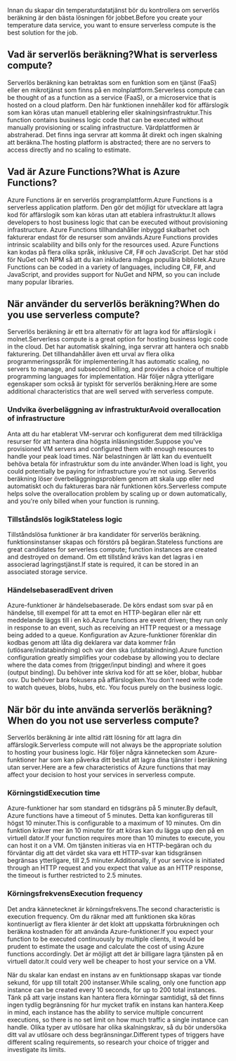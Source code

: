<span data-ttu-id="8731c-101">Innan du skapar din temperaturdatatjänst bör du kontrollera om serverlös beräkning är den bästa lösningen för jobbet.</span><span class="sxs-lookup"><span data-stu-id="8731c-101">Before you create your temperature data service, you want to ensure serverless compute is the best solution for the job.</span></span> 

## <a name="what-is-serverless-compute"></a><span data-ttu-id="8731c-102">Vad är serverlös beräkning?</span><span class="sxs-lookup"><span data-stu-id="8731c-102">What is serverless compute?</span></span>
<span data-ttu-id="8731c-103">Serverlös beräkning kan betraktas som en funktion som en tjänst (FaaS) eller en mikrotjänst som finns på en molnplattform.</span><span class="sxs-lookup"><span data-stu-id="8731c-103">Serverless compute can be thought of as a function as a service (FaaS), or a microservice that is hosted on a cloud platform.</span></span> <span data-ttu-id="8731c-104">Den här funktionen innehåller kod för affärslogik som kan köras utan manuell etablering eller skalningsinfrastruktur.</span><span class="sxs-lookup"><span data-stu-id="8731c-104">This function contains business logic code that can be executed without manually provisioning or scaling infrastructure.</span></span> <span data-ttu-id="8731c-105">Värdplattformen är abstraherad. Det finns inga servrar att komma åt direkt och ingen skalning att beräkna.</span><span class="sxs-lookup"><span data-stu-id="8731c-105">The hosting platform is abstracted; there are no servers to access directly and no scaling to estimate.</span></span> 

## <a name="what-is-azure-functions"></a><span data-ttu-id="8731c-106">Vad är Azure Functions?</span><span class="sxs-lookup"><span data-stu-id="8731c-106">What is Azure Functions?</span></span>
<span data-ttu-id="8731c-107">Azure Functions är en serverlös programplattform.</span><span class="sxs-lookup"><span data-stu-id="8731c-107">Azure Functions is a serverless application platform.</span></span> <span data-ttu-id="8731c-108">Den gör det möjligt för utvecklare att lagra kod för affärslogik som kan köras utan att etablera infrastruktur.</span><span class="sxs-lookup"><span data-stu-id="8731c-108">It allows developers to host business logic that can be executed without provisioning infrastructure.</span></span> <span data-ttu-id="8731c-109">Azure Functions tillhandahåller inbyggd skalbarhet och fakturerar endast för de resurser som används.</span><span class="sxs-lookup"><span data-stu-id="8731c-109">Azure Functions provides intrinsic scalability and bills only for the resources used.</span></span> <span data-ttu-id="8731c-110">Azure Functions kan kodas på flera olika språk, inklusive C#, F# och JavaScript. Det har stöd för NuGet och NPM så att du kan inkludera många populära bibliotek.</span><span class="sxs-lookup"><span data-stu-id="8731c-110">Azure Functions can be coded in a variety of languages, including C#, F#, and JavaScript, and provides support for NuGet and NPM, so you can include many popular libraries.</span></span> 

## <a name="when-do-you-use-serverless-compute"></a><span data-ttu-id="8731c-111">När använder du serverlös beräkning?</span><span class="sxs-lookup"><span data-stu-id="8731c-111">When do you use serverless compute?</span></span>
<span data-ttu-id="8731c-112">Serverlös beräkning är ett bra alternativ för att lagra kod för affärslogik i molnet.</span><span class="sxs-lookup"><span data-stu-id="8731c-112">Serverless compute is a great option for hosting business logic code in the cloud.</span></span> <span data-ttu-id="8731c-113">Det har automatisk skalning, inga servrar att hantera och snabb fakturering. Det tillhandahåller även ett urval av flera olika programmeringsspråk för implementering.</span><span class="sxs-lookup"><span data-stu-id="8731c-113">It has automatic scaling, no servers to manage, and subsecond billing, and provides a choice of multiple programming languages for implementation.</span></span> <span data-ttu-id="8731c-114">Här följer några ytterligare egenskaper som också är typiskt för serverlös beräkning.</span><span class="sxs-lookup"><span data-stu-id="8731c-114">Here are some additional characteristics that are well served with serverless compute.</span></span>

### <a name="avoid-overallocation-of-infrastructure"></a><span data-ttu-id="8731c-115">Undvika överbeläggning av infrastruktur</span><span class="sxs-lookup"><span data-stu-id="8731c-115">Avoid overallocation of infrastructure</span></span>
<span data-ttu-id="8731c-116">Anta att du har etablerat VM-servrar och konfigurerat dem med tillräckliga resurser för att hantera dina högsta inläsningstider.</span><span class="sxs-lookup"><span data-stu-id="8731c-116">Suppose you've provisioned VM servers and configured them with enough resources to handle your peak load times.</span></span> <span data-ttu-id="8731c-117">När belastningen är lätt kan du eventuellt behöva betala för infrastruktur som du inte använder.</span><span class="sxs-lookup"><span data-stu-id="8731c-117">When load is light, you could potentially be paying for infrastructure you're not using.</span></span> <span data-ttu-id="8731c-118">Serverlös beräkning löser överbeläggningsproblem genom att skala upp eller ned automatiskt och du faktureras bara när funktionen körs.</span><span class="sxs-lookup"><span data-stu-id="8731c-118">Serverless compute helps solve the overallocation problem by scaling up or down automatically, and you're only billed when your function is running.</span></span>

### <a name="stateless-logic"></a><span data-ttu-id="8731c-119">Tillståndslös logik</span><span class="sxs-lookup"><span data-stu-id="8731c-119">Stateless logic</span></span>
<span data-ttu-id="8731c-120">Tillståndslösa funktioner är bra kandidater för serverlös beräkning. funktionsinstanser skapas och förstörs på begäran.</span><span class="sxs-lookup"><span data-stu-id="8731c-120">Stateless functions are great candidates for serverless compute; function instances are created and destroyed on demand.</span></span> <span data-ttu-id="8731c-121">Om ett tillstånd krävs kan det lagras i en associerad lagringstjänst.</span><span class="sxs-lookup"><span data-stu-id="8731c-121">If state is required, it can be stored in an associated storage service.</span></span>

### <a name="event-driven"></a><span data-ttu-id="8731c-122">Händelsebaserad</span><span class="sxs-lookup"><span data-stu-id="8731c-122">Event driven</span></span>
<span data-ttu-id="8731c-123">Azure-funktioner är händelsebaserade. De körs endast som svar på en händelse, till exempel för att ta emot en HTTP-begäran eller när ett meddelande läggs till i en kö.</span><span class="sxs-lookup"><span data-stu-id="8731c-123">Azure functions are event driven; they run only in response to an event, such as receiving an HTTP request or a message being added to a queue.</span></span> <span data-ttu-id="8731c-124">Konfiguration av Azure-funktioner förenklar din kodbas genom att låta dig deklarera var data kommer från (utlösare/indatabindning) och var den ska (utdatabindning).</span><span class="sxs-lookup"><span data-stu-id="8731c-124">Azure function configuration greatly simplifies your codebase by allowing you to declare where the data comes from (trigger/input binding) and where it goes (output binding).</span></span> <span data-ttu-id="8731c-125">Du behöver inte skriva kod för att se köer, blobar, hubbar osv. Du behöver bara fokusera på affärslogiken.</span><span class="sxs-lookup"><span data-stu-id="8731c-125">You don't need write code to watch queues, blobs, hubs, etc. You focus purely on the business logic.</span></span>

## <a name="when-do-you-not-use-serverless-compute"></a><span data-ttu-id="8731c-126">När bör du inte använda serverlös beräkning?</span><span class="sxs-lookup"><span data-stu-id="8731c-126">When do you not use serverless compute?</span></span>
<span data-ttu-id="8731c-127">Serverlös beräkning är inte alltid rätt lösning för att lagra din affärslogik.</span><span class="sxs-lookup"><span data-stu-id="8731c-127">Serverless compute will not always be the appropriate solution to hosting your business logic.</span></span> <span data-ttu-id="8731c-128">Här följer några kännetecken som Azure-funktioner har som kan påverka ditt beslut att lagra dina tjänster i beräkning utan server.</span><span class="sxs-lookup"><span data-stu-id="8731c-128">Here are a few characteristics of Azure functions that may affect your decision to host your services in serverless compute.</span></span> 

### <a name="execution-time"></a><span data-ttu-id="8731c-129">Körningstid</span><span class="sxs-lookup"><span data-stu-id="8731c-129">Execution time</span></span>
<span data-ttu-id="8731c-130">Azure-funktioner har som standard en tidsgräns på 5 minuter.</span><span class="sxs-lookup"><span data-stu-id="8731c-130">By default, Azure functions have a timeout of 5 minutes.</span></span> <span data-ttu-id="8731c-131">Detta kan konfigureras till högst 10 minuter.</span><span class="sxs-lookup"><span data-stu-id="8731c-131">This is configurable to a maximum of 10 minutes.</span></span> <span data-ttu-id="8731c-132">Om din funktion kräver mer än 10 minuter för att köras kan du lägga upp den på en virtuell dator.</span><span class="sxs-lookup"><span data-stu-id="8731c-132">If your function requires more than 10 minutes to execute, you can host it on a VM.</span></span> <span data-ttu-id="8731c-133">Om tjänsten initieras via en HTTP-begäran och du förväntar dig att det värdet ska vara ett HTTP-svar kan tidsgränsen begränsas ytterligare, till 2,5 minuter.</span><span class="sxs-lookup"><span data-stu-id="8731c-133">Additionally, if your service is initiated through an HTTP request and you expect that value as an HTTP response, the timeout is further restricted to 2.5 minutes.</span></span>

### <a name="execution-frequency"></a><span data-ttu-id="8731c-134">Körningsfrekvens</span><span class="sxs-lookup"><span data-stu-id="8731c-134">Execution frequency</span></span>
<span data-ttu-id="8731c-135">Det andra kännetecknet är körningsfrekvens.</span><span class="sxs-lookup"><span data-stu-id="8731c-135">The second characteristic is execution frequency.</span></span> <span data-ttu-id="8731c-136">Om du räknar med att funktionen ska köras kontinuerligt av flera klienter är det klokt att uppskatta förbrukningen och beräkna kostnaden för att använda Azure-funktioner.</span><span class="sxs-lookup"><span data-stu-id="8731c-136">If you expect your function to be executed continuously by multiple clients, it would be prudent to estimate the usage and calculate the cost of using Azure functions accordingly.</span></span> <span data-ttu-id="8731c-137">Det är möjligt att det är billigare lagra tjänsten på en virtuell dator.</span><span class="sxs-lookup"><span data-stu-id="8731c-137">It could very well be cheaper to host your service on a VM.</span></span>

<span data-ttu-id="8731c-138">När du skalar kan endast en instans av en funktionsapp skapas var tionde sekund, för upp till totalt 200 instanser.</span><span class="sxs-lookup"><span data-stu-id="8731c-138">While scaling, only one function app instance can be created every 10 seconds, for up to 200 total instances.</span></span> <span data-ttu-id="8731c-139">Tänk på att varje instans kan hantera flera körningar samtidigt, så det finns ingen tydlig begränsning för hur mycket trafik en instans kan hantera.</span><span class="sxs-lookup"><span data-stu-id="8731c-139">Keep in mind, each instance has the ability to service multiple concurrent executions, so there is no set limit on how much traffic a single instance can handle.</span></span> <span data-ttu-id="8731c-140">Olika typer av utlösare har olika skalningskrav, så du bör undersöka ditt val av utlösare och dess begränsningar.</span><span class="sxs-lookup"><span data-stu-id="8731c-140">Different types of triggers have different scaling requirements, so research your choice of trigger and investigate its limits.</span></span>
